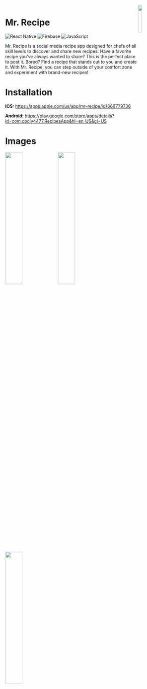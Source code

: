 <img src="https://imgur.com/TJHZSFe.png" align="right" width=15%>

# Mr. Recipe
![React Native](https://img.shields.io/badge/react_native-%2320232a.svg?style=for-the-badge&logo=react&logoColor=%2361DAFB)
![Firebase](https://img.shields.io/badge/Firebase-039BE5?style=for-the-badge&logo=Firebase&logoColor=white)
![JavaScript](https://img.shields.io/badge/javascript-%23323330.svg?style=for-the-badge&logo=javascript&logoColor=%23F7DF1E)

Mr. Recipe is a social media recipe app designed for chefs of all skill levels to discover and share new recipes. Have a favorite recipe you've always wanted to share? This is the perfect place to post it. Bored? Find a recipe that stands out to you and create it. With Mr. Recipe, you can step outside of your comfort zone and experiment with brand-new recipes!

# Installation
**IOS:** https://apps.apple.com/us/app/mr-recipe/id1666779736

**Android:** https://play.google.com/store/apps/details?id=com.cooly4477.RecipesApp&hl=en_US&gl=US

# Images
<img src="https://imgur.com/kPgtfkk.png" width=33%>&nbsp;<img src="https://imgur.com/J8yLfin.png" width=33%>&nbsp;<img src="https://imgur.com/LG3LOxM.png" width=33%>
